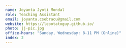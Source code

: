 ```yaml
---
name: Joyanta Jyoti Mondal
role: Teaching Assistant
email: joyanta.csebracu@gmail.com
website: https://lepotatoguy.github.io/
photo: jj-pic.jpg
office-hours: "Sunday, Wednesday: 8-11 PM (Online)"
index: 2
---
```

